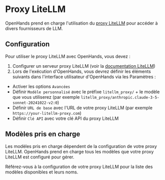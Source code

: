 # Proxy LiteLLM

OpenHands prend en charge l'utilisation du [proxy LiteLLM](https://docs.litellm.ai/docs/proxy/quick_start) pour accéder à divers fournisseurs de LLM.

## Configuration

Pour utiliser le proxy LiteLLM avec OpenHands, vous devez :

1. Configurer un serveur proxy LiteLLM (voir la [documentation LiteLLM](https://docs.litellm.ai/docs/proxy/quick_start))
2. Lors de l'exécution d'OpenHands, vous devrez définir les éléments suivants dans l'interface utilisateur d'OpenHands via les Paramètres :
  * Activer les options `Avancées`
  * Définir `Modèle personnalisé` avec le préfixe `litellm_proxy/` + le modèle que vous utiliserez (par exemple `litellm_proxy/anthropic.claude-3-5-sonnet-20241022-v2:0`)
  * Définir `URL de base` avec l'URL de votre proxy LiteLLM (par exemple `https://your-litellm-proxy.com`)
  * Définir `Clé API` avec votre clé API du proxy LiteLLM

## Modèles pris en charge

Les modèles pris en charge dépendent de la configuration de votre proxy LiteLLM. OpenHands prend en charge tous les modèles que votre proxy LiteLLM est configuré pour gérer.

Référez-vous à la configuration de votre proxy LiteLLM pour la liste des modèles disponibles et leurs noms.